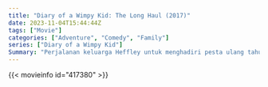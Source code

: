 ```yaml
---
title: "Diary of a Wimpy Kid: The Long Haul (2017)"
date: 2023-11-04T15:44:44Z
tags: ["Movie"]
categories: ["Adventure", "Comedy", "Family"]
series: ["Diary of a Wimpy Kid"]
Summary: "Perjalanan keluarga Heffley untuk menghadiri pesta ulang tahun Meemaw yang ke-90 menjadi sangat meriah berkat rencana terbaru Greg untuk menghadiri konvensi video game."
---
```


<mux-player stream-type="on-demand"
src="https://kp3d-my.sharepoint.com/personal/ryoo_kp3d_onmicrosoft_com/_layouts/15/download.aspx?share=EUHNtxC6IfVBkXdUhCOPVOQBwH1n3L0VTJ7xmC-GJDmwVA" prefer-playback="mse" controls>

</mux-player>


{{< movieinfo id="417380" >}}

<script src="https://cdn.jsdelivr.net/npm/@mux/mux-player"></script>

 <script type="application/ld+json ">
{
"@context": "https://schema.org/",
"@type": "VideoObject",
"name": "Diary of a Wimpy Kid: The Long Haul",
"contentUrl": "https://stream.mux.com/aUvZF8V9MElVymsG02HInrlRcJb0188BpPxQ008N00F3DZw.m3u8",
"thumbnailUrl": "https://www.themoviedb.org/t/p/original/jF6miHolhOcCcfhH56IUavAVExR.jpg?width=314&fit_mode=preserve&time=25",
"uploadDate": "2023-11-04T15:44:44Z",
}

</script>